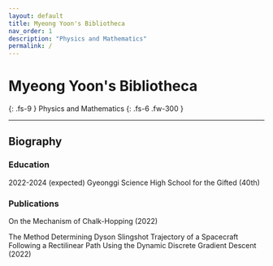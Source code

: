 ```yaml
---
layout: default
title: Myeong Yoon's Bibliotheca
nav_order: 1
description: "Physics and Mathematics"
permalink: /
---
```


# Myeong Yoon's Bibliotheca
{: .fs-9 }
Physics and Mathematics
{: .fs-6 .fw-300 }

---

## Biography

### Education

2022-2024 (expected) Gyeonggi Science High School for the Gifted (40th)

### Publications

On the Mechanism of Chalk-Hopping (2022)

The Method Determining Dyson Slingshot Trajectory of a Spacecraft Following a Rectilinear Path Using the Dynamic Discrete Gradient Descent (2022)

[GSHS]: https://www.gs.hs.kr